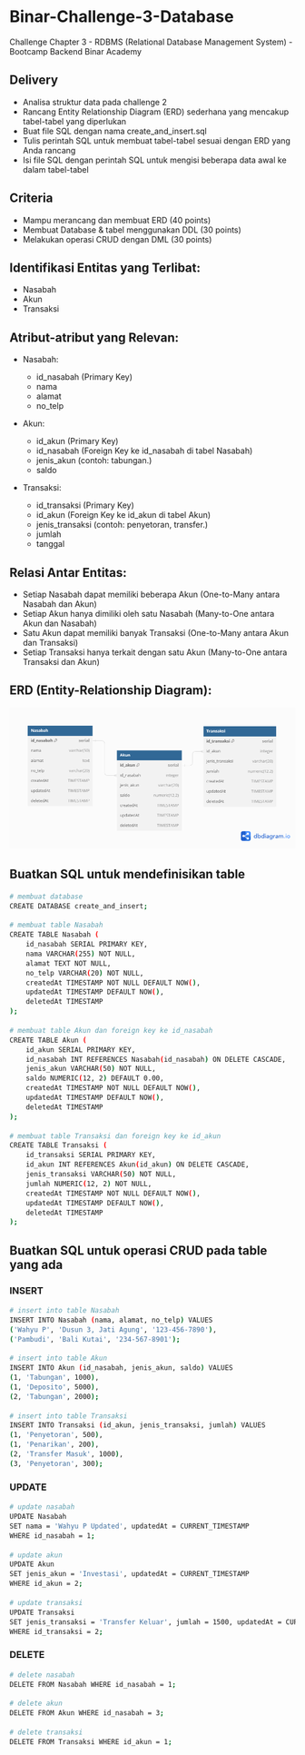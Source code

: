 # Binar-Challenge-3-Database
Challenge Chapter 3 - RDBMS (Relational Database Management System) - Bootcamp Backend Binar Academy

## Delivery
- Analisa struktur data pada challenge 2
- Rancang Entity Relationship Diagram (ERD) sederhana yang mencakup tabel-tabel yang diperlukan
- Buat file SQL dengan nama create_and_insert.sql
- Tulis perintah SQL untuk membuat tabel-tabel sesuai dengan ERD yang Anda rancang
- Isi file SQL dengan perintah SQL untuk mengisi beberapa data awal ke dalam tabel-tabel

## Criteria
- Mampu merancang dan membuat ERD (40 points)
- Membuat Database & tabel menggunakan DDL (30 points)
- Melakukan operasi CRUD dengan DML (30 points)


## Identifikasi Entitas yang Terlibat:
- Nasabah
- Akun
- Transaksi

## Atribut-atribut yang Relevan:
- Nasabah:
  - id_nasabah (Primary Key)
  - nama
  - alamat
  - no_telp

- Akun:
  - id_akun (Primary Key)
  - id_nasabah (Foreign Key ke id_nasabah di tabel Nasabah)
  - jenis_akun (contoh: tabungan.)
  - saldo

- Transaksi:
  - id_transaksi (Primary Key)
  - id_akun (Foreign Key ke id_akun di tabel Akun)
  - jenis_transaksi (contoh: penyetoran,  transfer.)
  - jumlah
  - tanggal

## Relasi Antar Entitas:
- Setiap Nasabah dapat memiliki beberapa Akun (One-to-Many antara Nasabah dan Akun)
- Setiap Akun hanya dimiliki oleh satu Nasabah (Many-to-One antara Akun dan Nasabah)
- Satu Akun dapat memiliki banyak Transaksi (One-to-Many antara Akun dan Transaksi)
- Setiap Transaksi hanya terkait dengan satu Akun (Many-to-One antara Transaksi dan Akun)

## ERD (Entity-Relationship Diagram):
![App Screenshot](erd-database-challenge-3.png)

## Buatkan SQL untuk mendefinisikan table
```bash
# membuat database
CREATE DATABASE create_and_insert;

# membuat table Nasabah
CREATE TABLE Nasabah (
    id_nasabah SERIAL PRIMARY KEY,
    nama VARCHAR(255) NOT NULL,
    alamat TEXT NOT NULL,
    no_telp VARCHAR(20) NOT NULL,
    createdAt TIMESTAMP NOT NULL DEFAULT NOW(),
    updatedAt TIMESTAMP DEFAULT NOW(),
    deletedAt TIMESTAMP
);

# membuat table Akun dan foreign key ke id_nasabah
CREATE TABLE Akun (
    id_akun SERIAL PRIMARY KEY,
    id_nasabah INT REFERENCES Nasabah(id_nasabah) ON DELETE CASCADE,
    jenis_akun VARCHAR(50) NOT NULL,
    saldo NUMERIC(12, 2) DEFAULT 0.00,
    createdAt TIMESTAMP NOT NULL DEFAULT NOW(),
    updatedAt TIMESTAMP DEFAULT NOW(),
    deletedAt TIMESTAMP
);

# membuat table Transaksi dan foreign key ke id_akun
CREATE TABLE Transaksi (
    id_transaksi SERIAL PRIMARY KEY,
    id_akun INT REFERENCES Akun(id_akun) ON DELETE CASCADE,
    jenis_transaksi VARCHAR(50) NOT NULL,
    jumlah NUMERIC(12, 2) NOT NULL,
    createdAt TIMESTAMP NOT NULL DEFAULT NOW(),
    updatedAt TIMESTAMP DEFAULT NOW(),
    deletedAt TIMESTAMP
);
```

## Buatkan SQL untuk operasi CRUD pada table yang ada
### INSERT
```bash
# insert into table Nasabah
INSERT INTO Nasabah (nama, alamat, no_telp) VALUES 
('Wahyu P', 'Dusun 3, Jati Agung', '123-456-7890'),
('Pambudi', 'Bali Kutai', '234-567-8901');

# insert into table Akun
INSERT INTO Akun (id_nasabah, jenis_akun, saldo) VALUES 
(1, 'Tabungan', 1000),
(1, 'Deposito', 5000),
(2, 'Tabungan', 2000);

# insert into table Transaksi
INSERT INTO Transaksi (id_akun, jenis_transaksi, jumlah) VALUES 
(1, 'Penyetoran', 500),
(1, 'Penarikan', 200),
(2, 'Transfer Masuk', 1000),
(3, 'Penyetoran', 300);
```

### UPDATE
```bash
# update nasabah
UPDATE Nasabah 
SET nama = 'Wahyu P Updated', updatedAt = CURRENT_TIMESTAMP
WHERE id_nasabah = 1;

# update akun
UPDATE Akun
SET jenis_akun = 'Investasi', updatedAt = CURRENT_TIMESTAMP
WHERE id_akun = 2;

# update transaksi
UPDATE Transaksi
SET jenis_transaksi = 'Transfer Keluar', jumlah = 1500, updatedAt = CURRENT_TIMESTAMP
WHERE id_transaksi = 2;
```

### DELETE
```bash
# delete nasabah
DELETE FROM Nasabah WHERE id_nasabah = 1;

# delete akun
DELETE FROM Akun WHERE id_nasabah = 3;

# delete transaksi
DELETE FROM Transaksi WHERE id_akun = 1;
```
